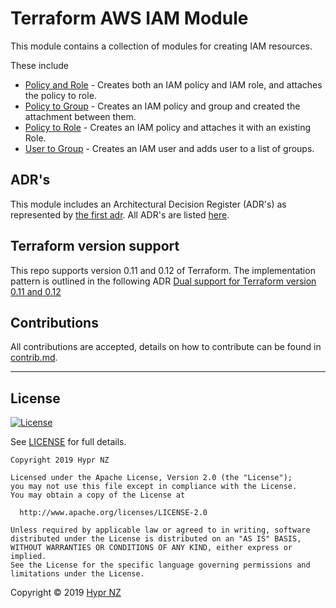 # Terraform AWS IAM Module

This module contains a collection of modules for creating IAM resources.

These include

* [Policy and Role](./policy-and-role/README.md) - Creates both an IAM policy and IAM role, and attaches the policy to role.
* [Policy to Group](./policy-to-group/README.md) - Creates an IAM policy and group and created the attachment between them.
* [Policy to Role](./policy-to-role/README.md) - Creates an IAM policy and attaches it with an existing Role.
* [User to Group](./user-to-group/README.md) - Creates an IAM user and adds user to a list of groups.

## ADR's

This module includes an Architectural Decision Register (ADR's) as represented by [the first adr](docs/adr/0001-record-architecture-decisions.md). All ADR's are listed [here](docs/adr/toc.md).

## Terraform version support
This repo supports version 0.11 and 0.12 of Terraform. The implementation pattern is outlined in the following ADR [Dual support for Terraform version 0.11 and 0.12](docs/adr/0003-dual-support-for-terraform-version-0-11-and-0-12.md)

## Contributions
All contributions are accepted, details on how to contribute can be found in [contrib.md](contrib.md).

---

## License

[![License](https://img.shields.io/badge/License-Apache%202.0-blue.svg)](https://opensource.org/licenses/Apache-2.0) 

See [LICENSE](LICENSE) for full details.

```
Copyright 2019 Hypr NZ

Licensed under the Apache License, Version 2.0 (the "License");
you may not use this file except in compliance with the License.
You may obtain a copy of the License at

  http://www.apache.org/licenses/LICENSE-2.0

Unless required by applicable law or agreed to in writing, software
distributed under the License is distributed on an "AS IS" BASIS,
WITHOUT WARRANTIES OR CONDITIONS OF ANY KIND, either express or implied.
See the License for the specific language governing permissions and
limitations under the License.
```

Copyright &copy; 2019 [Hypr NZ](https://www.hypr.nz/)
